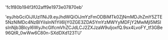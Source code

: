 <!-- Clave de la API -->

'fc1f80b194f3f02aff9e1973e07870eb'

<!-- Token de acceso de lectura a la API -->

'eyJhbGciOiJIUzI1NiJ9.eyJhdWQiOiJmYzFmODBiMTk0ZjNmMDJhZmY5ZTE5NzNlMDc4NzBlYiIsInN1YiI6IjY0ZGE3ZDA5YmYzMWYyMDFjY2MwMjI5MSIsInNjb3BlcyI6WyJhcGlfcmVhZCJdLCJ2ZXJzaW9uIjoxfQ.9sx4LvoFY_tf3GBe96QtR_0wWw6C80n-SXdDXd123TU'

